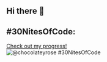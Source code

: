 ## Hi there 👋

<!--
**chocolateyyrosee/chocolateyyrosee** is a ✨ _special_ ✨ repository because its `README.md` (this file) appears on your GitHub profile.

Here are some ideas to get you started:

- 🔭 I’m currently working on ...
- 🌱 I’m currently learning ...
- 👯 I’m looking to collaborate on ...
- 🤔 I’m looking for help with ...
- 💬 Ask me about ...
- 📫 How to reach me: ...
- 😄 Pronouns: ...
- ⚡ Fun fact: ...
-->

## #30NitesOfCode:
  [Check out my progress!](https://www.codedex.io/@chocolateyrose/30-nites-of-code)  
  ![@chocolateyrose #30NitesOfCode](https://www.codedex.io/api/petStatus?user=chocolateyrose)
